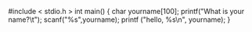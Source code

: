 #include < stdio.h >
int main()
{
  char yourname[100];
  printf("What is your name?\t");
  scanf("%s",yourname);
  printf ("hello, %s\n", yourname);
}
